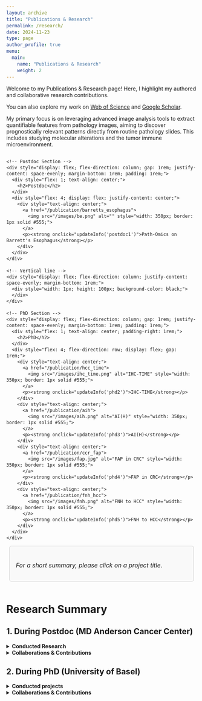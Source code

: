 ```yaml
---
layout: archive
title: "Publications & Research"
permalink: /research/
date: 2024-11-23
type: page
author_profile: true
menu:
  main:
    name: "Publications & Research"
    weight: 2
---
```


Welcome to my Publications & Research page! Here, I highlight my authored and collaborative research contributions.
<div class="wordwrap">You can also explore my work on <a href="{{site.author.webofscience}}">Web of Science</a> and <a href="{{site.author.googlescholar}}">Google Scholar</a>.</div>

My primary focus is on leveraging advanced image analysis tools to extract quantifiable features from pathology images, aiming to discover prognostically relevant patterns directly from routine pathology slides. This includes studying molecular alterations and the tumor immune microenvironment.


<div style="display: flex; flex-direction: column; align-items: center;">

  <!-- Research Papers Flex -->
  <div style="display: flex; flex-direction: row; justify-content: space-evenly; flex-grow: 1;">

    <!-- Postdoc Section -->
    <div style="display: flex; flex-direction: column; gap: 1rem; justify-content: space-evenly; margin-bottom: 1rem; padding: 1rem;">
      <div style="flex: 1; text-align: center;">
        <h2>Postdoc</h2>
      </div>
      <div style="flex: 4; display: flex; justify-content: center;">
        <div style="text-align: center;">
          <a href="/publication/barretts_esophagus">
            <img src="/images/be.png" alt="" style="width: 350px; border: 1px solid #555;">
          </a>
          <p><strong onclick="updateInfo('postdoc1')">Path-Omics on Barrett's Esophagus</strong></p>
        </div>
      </div>
    </div>

    <!-- Vertical line -->
    <div style="display: flex; flex-direction: column; justify-content: space-evenly; margin-bottom: 1rem;">
      <div style="width: 1px; height: 100px; background-color: black;">
      </div>
    </div>

    <!-- PhD Section -->
    <div style="display: flex; flex-direction: column; gap: 1rem; justify-content: space-evenly; margin-bottom: 1rem; padding: 1rem;">
      <div style="flex: 1; text-align: center; padding-right: 1rem;">
        <h2>PhD</h2>
      </div>
      <div style="flex: 4; flex-direction: row; display: flex; gap: 1rem;">
        <div style="text-align: center;">
          <a href="/publication/hcc_time">
            <img src="/images/ihc_time.png" alt="IHC-TIME" style="width: 350px; border: 1px solid #555;">
          </a>
          <p><strong onclick="updateInfo('phd2')">IHC-TIME</strong></p>
        </div>
        <div style="text-align: center;">
          <a href="/publication/aih">
            <img src="/images/aih.png" alt="AI(H)" style="width: 350px; border: 1px solid #555;">
          </a>
          <p><strong onclick="updateInfo('phd3')">AI(H)</strong></p>
        </div>
        <div style="text-align: center;">
          <a href="/publication/ccr_fap">
            <img src="/images/fap.jpg" alt="FAP in CRC" style="width: 350px; border: 1px solid #555;">
          </a>
          <p><strong onclick="updateInfo('phd4')">FAP in CRC</strong></p>
        </div>
        <div style="text-align: center;">
          <a href="/publication/fnh_hcc">
            <img src="/images/fnh.png" alt="FNH to HCC" style="width: 350px; border: 1px solid #555;">
          </a>
          <p><strong onclick="updateInfo('phd5')">FNH to HCC</strong></p>
        </div>
      </div>
    </div>

  </div>

  <!-- Quick Info Box -->
  <div id="info-box" style="padding: 1rem; border: 1px solid #ccc; border-radius: 5px; width: 90%; background-color: #f9f9f9;">
    <p id="info-title" style="text-align: left; font-size: 1.5rem; font-weight: bold;">
    </p>
    <p id="info-text" style="text-align: left; font-size: 1rem;">
    <i>For a short summary, please click on a project title.</i>
    </p>
  </div>

</div>

<script>
  // Quick info descriptions
    const descriptions = {
      postdoc1: {
          title: "Path-Omics: Ecological Analysis of Barrett's Esophagus",
          text: "This project focuses on the spatially computational analysis of Barrett's Esophagus biopsy images to identify cancer progression-related changes. These include abnormalities in DNA content and alterations in the spatial immune microenvironment. This project has financed by SNF.",
          link: "/publication/barretts_esophagus"
      },
      phd2: {
          title: "IHC-TIME: Comprehensive Hepatocellular Carcinoma Immune Microenvironment Analysis",
          text: "As the main project of my PhD, this study investigated the tumor immune microenvironment in hepatocellular carcinoma (HCC) for the first time following the Immuno-Oncology Working Group’s recommendations. The project demonstrated the applicability and significance of microscopic evaluation of immune responses and their relationship with patient prognosis, histology, and tumor heterogeneity. Additionally, we developed a computational pathology tool to analyze slides with accuracy, interpretability, and reproducibility.",
          link: "/publication/hcc_time"
      },
      phd3: {
          title: "AI(H): A Deep-Learning Model for Assessing Autoimmune Hepatitis",
          text: "This study aimed to develop a computational pathology tool to analyze liver biopsies for autoimmune hepatitis. Current evaluations rely on semi-qualitative assessments by pathologists under a microscope. Our tool enhances reproducibility in these assessments while introducing fully quantitative evaluations for improved pathological insights.",
          link: "/publication/aih"
      },
      phd4: {
          title: "FAP Expression in Colorectal Cancer: Links to Angiogenesis and Immunoregulation",
          text: "This study highlights the significance of the tumor stroma in the tumor microenvironment, focusing on FAP protein expression in cancer-associated fibroblasts. We demonstrated its role in tumor progression, immunoregulatory processes, and patient prognosis.",
          link: "/publication/ccr_fap"
      },
      phd5: {
          title: "Genomic Insights Into the Malignant Potential of Focal Nodular Hyperplasia",
          text: "This project explored tumor heterogeneity in a liver carcinoma adjacent to a benign lesion (focal nodular hyperplasia). Spatial genomic analysis revealed a clonal relationship between the lesions, providing the first genomic evidence of malignant transformation from a lesion previously considered benign.",
          link: "/publication/fnh_hcc"
      }
  };

  // Function to update the info box
  function updateInfo(key) {
    const infoTitle = document.getElementById("info-title");
    const infoText = document.getElementById("info-text");

    const title = descriptions[key]?.title || "Title not found.";
    const description = descriptions[key]?.text || "Description not found.";
    const link = descriptions[key]?.link || "#";
    const finalText = `${title} </br> ${description} <br>For detailed info, please go to the project's page following <a href="${link}" target="_blank">this link</a>.`;
    

    infoTitle.textContent = title; // Update the title text
    infoText.innerHTML = `${description} <br>For detailed info, please go to the project's page following <a href="${link}" target="_blank">this link</a>.`;

    const infoBox = document.getElementById("info-box");

    infoBox.style.display = "block"; // Show the box
  }
</script>

<br>


# Research Summary

## 1. During Postdoc (MD Anderson Cancer Center)


<details> <summary style="font-weight: bold;"> Conducted Research </summary>


Here, I present the research projects I led as the first author.<br>


During my postdoctoral fellowship in the United States, I have been conducting research in computational pathology. My main project, "Deep learning-based whole-slide image analysis for immune ecology and cancer progression prediction in Barrett’s esophagus," aims to:

  1- Predict aneuploidy directly from endoscopic biopsy images.

  2- Investigate the spatial distribution of immune responses to uncover tumor-immune interactions.

  3- Identify features relevant to cancer progression.

  4- Develop a prognostic prediction tool.


This fellowship was funded by the <a href="https://data.snf.ch/grants/grant/214162">funded by SNF in postdoc.Mobility grant schema</a>. While this project is ongoing, key milestones have been presented at scientific conferences. For more details, visit <a href="/publication/barretts_esophagus">this page</a>.  <br>

</details>

<details> <summary style="font-weight: bold;"> Collaborations & Contributions </summary>

Besides my main project, I have been involved in multiple projects in my lab which I contribute with my expertise in pathology, morphology, immunemicroenvironment or pathologenesis, and also utilisation of softwares, algorithms in computarinal pathology research. THe collaborations which I involved and reached a milestone that could be published are listed below with brief desriptions. <br>

  - Spatial Transcriptomics Deconvolution: Developed an algorithm to deconvolve spatial transcriptomics data, submitted to AACR 2025.
    - DeMixT 2.0: A Deconvolution Framework for Sparse Sequencing Data Using Embedded Negative Binomial Distribution.<br>

  - Tumor Immune Microenvironment Segmentation: Developed a tool to annotate spatial transcriptomics spots for lung cancer, submitted to AACR 2025.
    - TMEseg: Tumor Microenvironment Segmentation from Histology Images.<br>

  - Breast Cancer Response Prediction: Built an AI-based tool to predict response to treatment in invasive breast carcinoma, accepted to SABCS 2024.
    - AI-Derived Tumor-Infiltrating Lymphocytes Enhance Prediction of Pathologic Complete Response in Early-Stage Triple-Negative Breast Cancer.<br>

  - Ductal Carcinoma Progression Prediction: Created a tool for progression prediction in ductal carcinoma in situ, submitted to AACR 2025.
    - AI-Derived Tumor-Infiltrating Lymphocytes Predict Invasive Breast Cancer Recurrence.<br>

  - Morphological Feature Analysis: Revealed cancer progression features in ductal carcinoma in situ, accepted to npj Precision Oncology.
    - A Morphometric Signature to Identify Ductal Carcinoma In Situ with Low Risk of Progression.<br>

  - Tumor Heterogeneity Sampling Tool: Developed a computational pathology tool for reproducible sampling of heterogeneous tumor regions, accepted to USCAP 2025.
    - AI-STORM: AI-Guided Sampling of Tissues for Optimal Representative Morphology.<br>

</details>

## 2. During PhD  (University of Basel)

<details>
    <summary style="font-weight: bold;">Conducted projects</summary>
During my PhD, I conducted two primary computational pathology projects:

  - Tumor Microenvironment Quantification in Hepatocellular Carcinoma:
Developed an AI-based model to quantify immune cells and classify tumors into inflamed, immune-excluded, and immune-desert phenotypes based on Nature's 2017 classification.

  - Autoimmune Hepatitis Biopsy Analysis:
Created the first computational pathology model to grade and stage autoimmune hepatitis biopsies from H&E slides while quantifying immune cells within the microenvironment.

Both projects were recognized with poster awards at international conferences.

Additionally, I led molecular and translational pathology studies on liver and colorectal carcinomas. These included:

  - Investigating the role of cancer-associated stroma in tumor progression.

  - Establishing a molecular link between focal nodular hyperplasia and hepatocellular carcinoma progression.

</details>


<details>
    <summary style="font-weight: bold;">Collaborations & Contributions</summary>

During my PhD, I worked in an interdisciplinary lab focusing on genomic changes in solid cancers. As the lab's pathologist, I contributed to experimental design, patient dataset creation, and microscopic evaluations of diverse samples, including biopsies, cell cultures, animal models, and organoids.

I also collaborated extensively with other labs in Basel’s vibrant biomedical research community, participating in studies using techniques like spatial transcriptomics, FISH, IHC, and RNA-seq. Below are selected publications from these collaborations:

  a.	GATA3 and MDM2 are synthetic lethal in estrogen receptor-positive breast cancers. Commun Biol. 2022 Apr 19;5(1):373. PubMed Central PMCID: PMC9018745. 

  b.	Integrative proteogenomic characterization of hepatocellular carcinoma across etiologies and stages. Nat Commun. 2022 May 4;13(1):2436. PubMed Central PMCID: PMC9068765. 

  c.	Epigenetic priming in chronic liver disease impacts the transcriptional and genetic landscapes of hepatocellular carcinoma. Mol Oncol. 2022 Feb;16(3):665-682. PubMed Central PMCID: PMC8807355. 

  d.	Transcriptional Enhancer Factor Domain Family member 4 Exerts an Oncogenic Role in Hepatocellular Carcinoma by Hippo-Independent Regulation of Heat Shock Protein 70 Family Members. Hepatol Commun. 2021 Apr;5(4):661-674. PubMed Central PMCID: PMC8034568. 

  e.	Bipotent transitional liver progenitor cells contribute to liver regeneration. Nat Genet. 2023 Apr;55(4):651-664. PubMed Central PMCID: PMC10101857. 

  f.	Live slow-frozen human tumor tissues viable for 2D, 3D, ex vivo cultures and single-cell RNAseq. Commun Biol. 2022 Oct 28;5(1):1144. PubMed Central PMCID: PMC9616892. 

  g.	Transposon-activated POU5F1B promotes colorectal cancer growth and metastasis. Nat Commun. 2022 Aug 20;13(1):4913. PubMed Central PMCID: PMC9392749. 

  h.	YAP/TAZ and ATF4 drive resistance to Sorafenib in hepatocellular carcinoma by preventing ferroptosis. EMBO Mol Med. 2021 Dec 7;13(12):e14351. PubMed Central PMCID: PMC8649869. 


</details>





